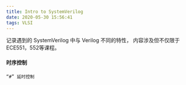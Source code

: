 ```yaml
---
title: Intro to SystemVerilog
date: 2020-05-30 15:56:41
tags: VLSI
---
```

记录遇到的 SystemVerilog 中与 Verilog 不同的特性， 内容涉及但不仅限于ECE551，552等课程。
<!--more-->
#### 时序控制
    “#” 延时控制

### 